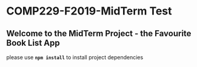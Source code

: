 # COMP229-F2019-MidTerm Test

## Welcome to the MidTerm Project - the Favourite Book List App

please use **`npm install`** to install project dependencies
